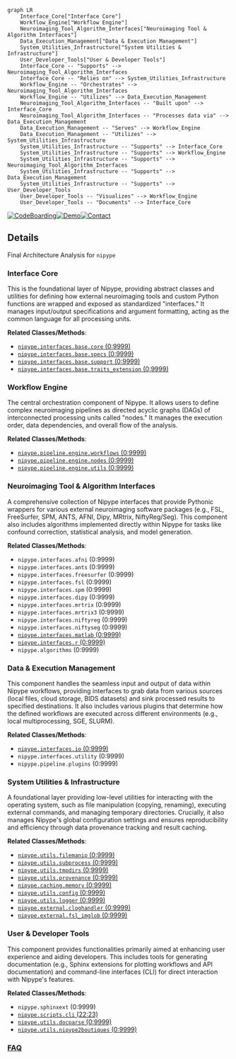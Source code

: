 ```mermaid
graph LR
    Interface_Core["Interface Core"]
    Workflow_Engine["Workflow Engine"]
    Neuroimaging_Tool_Algorithm_Interfaces["Neuroimaging Tool & Algorithm Interfaces"]
    Data_Execution_Management["Data & Execution Management"]
    System_Utilities_Infrastructure["System Utilities & Infrastructure"]
    User_Developer_Tools["User & Developer Tools"]
    Interface_Core -- "Supports" --> Neuroimaging_Tool_Algorithm_Interfaces
    Interface_Core -- "Relies on" --> System_Utilities_Infrastructure
    Workflow_Engine -- "Orchestrates" --> Neuroimaging_Tool_Algorithm_Interfaces
    Workflow_Engine -- "Utilizes" --> Data_Execution_Management
    Neuroimaging_Tool_Algorithm_Interfaces -- "Built upon" --> Interface_Core
    Neuroimaging_Tool_Algorithm_Interfaces -- "Processes data via" --> Data_Execution_Management
    Data_Execution_Management -- "Serves" --> Workflow_Engine
    Data_Execution_Management -- "Utilizes" --> System_Utilities_Infrastructure
    System_Utilities_Infrastructure -- "Supports" --> Interface_Core
    System_Utilities_Infrastructure -- "Supports" --> Workflow_Engine
    System_Utilities_Infrastructure -- "Supports" --> Neuroimaging_Tool_Algorithm_Interfaces
    System_Utilities_Infrastructure -- "Supports" --> Data_Execution_Management
    System_Utilities_Infrastructure -- "Supports" --> User_Developer_Tools
    User_Developer_Tools -- "Visualizes" --> Workflow_Engine
    User_Developer_Tools -- "Documents" --> Interface_Core
```

[![CodeBoarding](https://img.shields.io/badge/Generated%20by-CodeBoarding-9cf?style=flat-square)](https://github.com/CodeBoarding/CodeBoarding)[![Demo](https://img.shields.io/badge/Try%20our-Demo-blue?style=flat-square)](https://www.codeboarding.org/demo)[![Contact](https://img.shields.io/badge/Contact%20us%20-%20contact@codeboarding.org-lightgrey?style=flat-square)](mailto:contact@codeboarding.org)

## Details

Final Architecture Analysis for `nipype`

### Interface Core
This is the foundational layer of Nipype, providing abstract classes and utilities for defining how external neuroimaging tools and custom Python functions are wrapped and exposed as standardized "interfaces." It manages input/output specifications and argument formatting, acting as the common language for all processing units.


**Related Classes/Methods**:

- <a href="https://github.com/nipy/nipype/nipype/interfaces/base/core.py#L0-L9999" target="_blank" rel="noopener noreferrer">`nipype.interfaces.base.core` (0:9999)</a>
- <a href="https://github.com/nipy/nipype/nipype/interfaces/base/specs.py#L0-L9999" target="_blank" rel="noopener noreferrer">`nipype.interfaces.base.specs` (0:9999)</a>
- <a href="https://github.com/nipy/nipype/nipype/interfaces/base/support.py#L0-L9999" target="_blank" rel="noopener noreferrer">`nipype.interfaces.base.support` (0:9999)</a>
- <a href="https://github.com/nipy/nipype/nipype/interfaces/base/traits_extension.py#L0-L9999" target="_blank" rel="noopener noreferrer">`nipype.interfaces.base.traits_extension` (0:9999)</a>


### Workflow Engine
The central orchestration component of Nipype. It allows users to define complex neuroimaging pipelines as directed acyclic graphs (DAGs) of interconnected processing units called "nodes." It manages the execution order, data dependencies, and overall flow of the analysis.


**Related Classes/Methods**:

- <a href="https://github.com/nipy/nipype/nipype/pipeline/engine/workflows.py#L0-L9999" target="_blank" rel="noopener noreferrer">`nipype.pipeline.engine.workflows` (0:9999)</a>
- <a href="https://github.com/nipy/nipype/nipype/pipeline/engine/nodes.py#L0-L9999" target="_blank" rel="noopener noreferrer">`nipype.pipeline.engine.nodes` (0:9999)</a>
- <a href="https://github.com/nipy/nipype/nipype/pipeline/engine/utils.py#L0-L9999" target="_blank" rel="noopener noreferrer">`nipype.pipeline.engine.utils` (0:9999)</a>


### Neuroimaging Tool & Algorithm Interfaces
A comprehensive collection of Nipype interfaces that provide Pythonic wrappers for various external neuroimaging software packages (e.g., FSL, FreeSurfer, SPM, ANTS, AFNI, Dipy, MRtrix, NiftyReg/Seg). This component also includes algorithms implemented directly within Nipype for tasks like confound correction, statistical analysis, and model generation.


**Related Classes/Methods**:

- `nipype.interfaces.afni` (0:9999)
- `nipype.interfaces.ants` (0:9999)
- `nipype.interfaces.freesurfer` (0:9999)
- `nipype.interfaces.fsl` (0:9999)
- `nipype.interfaces.spm` (0:9999)
- `nipype.interfaces.dipy` (0:9999)
- `nipype.interfaces.mrtrix` (0:9999)
- `nipype.interfaces.mrtrix3` (0:9999)
- `nipype.interfaces.niftyreg` (0:9999)
- `nipype.interfaces.niftyseg` (0:9999)
- <a href="https://github.com/nipy/nipype/nipype/interfaces/matlab.py#L0-L9999" target="_blank" rel="noopener noreferrer">`nipype.interfaces.matlab` (0:9999)</a>
- <a href="https://github.com/nipy/nipype/nipype/interfaces/r.py#L0-L9999" target="_blank" rel="noopener noreferrer">`nipype.interfaces.r` (0:9999)</a>
- `nipype.algorithms` (0:9999)


### Data & Execution Management
This component handles the seamless input and output of data within Nipype workflows, providing interfaces to grab data from various sources (local files, cloud storage, BIDS datasets) and sink processed results to specified destinations. It also includes various plugins that determine how the defined workflows are executed across different environments (e.g., local multiprocessing, SGE, SLURM).


**Related Classes/Methods**:

- <a href="https://github.com/nipy/nipype/nipype/interfaces/io.py#L0-L9999" target="_blank" rel="noopener noreferrer">`nipype.interfaces.io` (0:9999)</a>
- `nipype.interfaces.utility` (0:9999)
- `nipype.pipeline.plugins` (0:9999)


### System Utilities & Infrastructure
A foundational layer providing low-level utilities for interacting with the operating system, such as file manipulation (copying, renaming), executing external commands, and managing temporary directories. Crucially, it also manages Nipype's global configuration settings and ensures reproducibility and efficiency through data provenance tracking and result caching.


**Related Classes/Methods**:

- <a href="https://github.com/nipy/nipype/nipype/utils/filemanip.py#L0-L9999" target="_blank" rel="noopener noreferrer">`nipype.utils.filemanip` (0:9999)</a>
- <a href="https://github.com/nipy/nipype/nipype/utils/subprocess.py#L0-L9999" target="_blank" rel="noopener noreferrer">`nipype.utils.subprocess` (0:9999)</a>
- <a href="https://github.com/nipy/nipype/nipype/utils/tmpdirs.py#L0-L9999" target="_blank" rel="noopener noreferrer">`nipype.utils.tmpdirs` (0:9999)</a>
- <a href="https://github.com/nipy/nipype/nipype/utils/provenance.py#L0-L9999" target="_blank" rel="noopener noreferrer">`nipype.utils.provenance` (0:9999)</a>
- <a href="https://github.com/nipy/nipype/nipype/caching/memory.py#L0-L9999" target="_blank" rel="noopener noreferrer">`nipype.caching.memory` (0:9999)</a>
- <a href="https://github.com/nipy/nipype/nipype/utils/config.py#L0-L9999" target="_blank" rel="noopener noreferrer">`nipype.utils.config` (0:9999)</a>
- <a href="https://github.com/nipy/nipype/nipype/utils/logger.py#L0-L9999" target="_blank" rel="noopener noreferrer">`nipype.utils.logger` (0:9999)</a>
- <a href="https://github.com/nipy/nipype/nipype/external/cloghandler.py#L0-L9999" target="_blank" rel="noopener noreferrer">`nipype.external.cloghandler` (0:9999)</a>
- <a href="https://github.com/nipy/nipype/nipype/external/fsl_imglob.py#L0-L9999" target="_blank" rel="noopener noreferrer">`nipype.external.fsl_imglob` (0:9999)</a>


### User & Developer Tools
This component provides functionalities primarily aimed at enhancing user experience and aiding developers. This includes tools for generating documentation (e.g., Sphinx extensions for plotting workflows and API documentation) and command-line interfaces (CLI) for direct interaction with Nipype's features.


**Related Classes/Methods**:

- `nipype.sphinxext` (0:9999)
- <a href="https://github.com/nipy/nipype/nipype/scripts/cli.py#L22-L23" target="_blank" rel="noopener noreferrer">`nipype.scripts.cli` (22:23)</a>
- <a href="https://github.com/nipy/nipype/nipype/utils/docparse.py#L0-L9999" target="_blank" rel="noopener noreferrer">`nipype.utils.docparse` (0:9999)</a>
- <a href="https://github.com/nipy/nipype/nipype/utils/nipype2boutiques.py#L0-L9999" target="_blank" rel="noopener noreferrer">`nipype.utils.nipype2boutiques` (0:9999)</a>




### [FAQ](https://github.com/CodeBoarding/GeneratedOnBoardings/tree/main?tab=readme-ov-file#faq)
